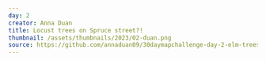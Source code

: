 ```yaml
---
day: 2
creator: Anna Duan
title: Locust trees on Spruce street?!
thumbnail: /assets/thumbnails/2023/02-duan.png
source: https://github.com/annaduan09/30daymapchallenge-day-2-elm-trees-on-chestnut-street
---
```

